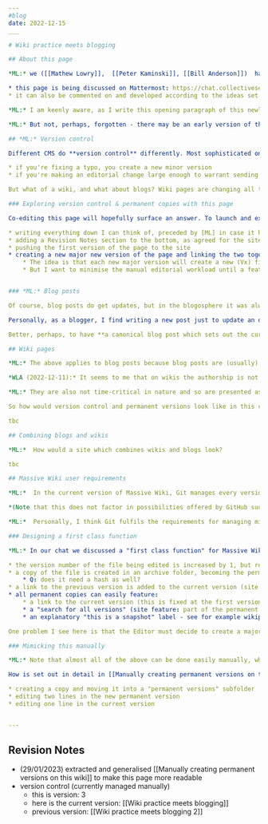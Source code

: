 ```yaml
---  
#blog
date: 2022-12-15
___

# Wiki practice meets blogging

## About this page

*ML:* we ([[Mathew Lowry]],  [[Peter Kaminski]], [[Bill Anderson]])  had a great chat as we prepared version 1 of this site on the difference in philosophy between wikis and blogging. We decided to write something together on it using Massive Wiki, to explore the issue by writing about it and to test he various collaboration Contribute and Commenting options we are proposing to this site's contributors. Key links:

* this page is being discussed on Mattermost: https://chat.collectivesensecommons.org/agora/pl/cjjtx46exjrh3czajguek3r6ur
* it can also be commented on and developed according to the ideas set out in [[How to comment]]

*ML:* I am keenly aware, as I write this opening paragraph of this newly created page, that **I'm writing this like a blog post** -  for one thing, I'm labelling each paragraph as 'mine', which is a very blogger* thing to do (* a polite way of saying 'author egocentric'). By the time we show this to more people, however, this content will have been **wikified through collaboration**, and this paragraph may be gone. 

*ML:* But not, perhaps, forgotten - there may be an early version of this page kept somewhere, because our discussion started when we considered *version control and permanence in Massive Wiki*: should previous versions of a wiki page be made available? Which ones? How? Does it matter if visitors to an old version cannot find the latest one? Who does it matter to?

## *ML:* Version control

Different CMS do **version control** differently. Most sophisticated ones use major and minor versions. My rule of thumb for my day-job context, where online content is sometimes legally important and/or massively multilingual:

* if you're fixing a typo, you create a new minor version
* if you're making an editorial change large enough to warrant sending it to the translators to update any translations, you create a new major version.

But what of a wiki, and what about blogs? Wiki pages are changing all the time - they're living documents, maintained by (hopefully) armies - whereas blog posts are supposed to be snapshots of what the blogger was thinking *the very moment* they hit 'publish'. 

### Exploring version control & permanent copies with this page

Co-editing this page will hopefully surface an answer. To launch and explore that discussion, I'm:

* writing everything down I can think of, preceded by [ML] in case it helps organise the conversation to come (and because I'm a blogger, for whom bylines often matter)
* adding a Revision Notes section to the bottom, as agreed for the site as a whole
* pushing the first version of the page to the site
* creating a new major new version of the page and linking the two together following the manual version control system set out below, and pushing that too before opening this for discussion. Briefly:
	* The idea is that each new major version will create a new (Vx) file linking back to (V-1)x , creating an unbroken chain backwards in time - something I'm borrowing from [[Gordon Brander]]'s [[subconscious]].
	* But I want to minimise the manual editorial workload until a feature is developed


### *ML:* Blog posts

Of course, blog posts do get updates, but in the blogosphere it was always a matter of honour to explicitly state any 'major version' updates upfront, to avoid accusations of  surreptiously editing "what I said 3 years ago" to better match today's reality. With the reverse chrono presentation of blog posts, many bloggers will simply write a new post when their views change rather than update an old post few people will read anyway.

Personally, as a blogger, I find writing a new post just to update an old one is a pretty bad solution: after all, the old one remains online unchanged. Of course I could add a quick update to the old post pointing to the new one... but what happens when I have 5 versions of the same post? When I add a sixth I'll have to update all 5 manually!

Better, perhaps, to have **a canonical blog post which sets out the current version of "*what I think about this thing*", date-stamped with the last major version,** with an auto-link back to previous versions. Ideally all previous versions auto-link not just backward, but also forward to both the next and canonical versions. 

## Wiki pages

*ML:* The above applies to blog posts because blog posts are (usually) written by a single author and are presented in a reverse chronological feed which implies Newer is Better. Wiki pages, on the other hand, are collaborative efforts where the authorship can be almost impossible to track. 

*WLA (2022-12-11):* It seems to me that on wikis the authorship is not as important as the text of the wiki pages, and, perhaps, how well that content is written and cited.

*ML:* They are also not time-critical in nature and so are presented as part of an interconnected body of knowledge organised more by topic than creation date (how often do you visit Wikipedia to view it's "latest page"?). 

So how would version control and permanent versions look like in this context?

tbc

## Combining blogs and wikis

*ML:*  How would a site which combines wikis and blogs look?

tbc

## Massive Wiki user requirements

*ML:*  In the current version of Massive Wiki, Git manages every version of every file, committed by each contributor, ideally with the contributor's comments. While these "Git commit comments" *can* distinguish between new versions submitted to fix a typo and versions which totally transform the page's contents, they are not visible to site visitors, although they can be accessed on github if the repository is public (see [this site's](https://github.com/Fellowship-of-the-Link/TfT-test1/commits/main)). 

*(Note that this does not factor in possibilities offered by GitHub such as branches, which provide something intermediate between minor and major versions.)*

*ML:*  Personally, I think Git fulfils the requirements for managing minor versions off-the-shelf, but major version changes need to be better signalled to visitors by the wiki's editors on the site content itself. How might that look? 

### Designing a first class function

*ML:* In our chat we discussed a "first class function" for Massive Wiki for making a new major version of a file. With a click:

* the version number of the file being edited is increased by 1, but remains the "current" version of the file, available at the primary URL (this one is "*domain/blog/The Way of the Wiki meets blogging*") 
* a copy of the file is created in an archive folder, becoming the permanent copy of the previous version. It's filename includes the current version's filename appended with the version number and the creation date.
	* Q: does it need a hash as well?
* a link to the previous version is added to the current version (site feature)
* all permanent copies can easily feature:
	* a link to the current version (this is fixed at the first version, so doesn't need to be updated manually)
	* a "search for all versions" (site feature: part of the permanent copy template) 
	* an explanatory "this is a snapshot" label - see for example wikipedia's view history  (site feature: part of the permanent copy template)

One problem I see here is that the Editor must decide to create a major version **before starting editing**, not after having worked on the content.

### Mimicking this manually

*ML:* Note that almost all of the above can be done easily manually, which is what we'll have to do for this file and any other blog posts on this wiki. 

How is set out in detail in [[Manually creating permanent versions on this wiki]]. In brief, the creation of a major version entails the following manual processes:

* creating a copy and moving it into a "permanent versions" subfolder
* editing two lines in the new permanent version
* editing one line in the current version


---
```


## Revision Notes

* (29/01/2023) extracted and generalised [[Manually creating permanent versions on this wiki]] to make this page more readable
* version control (currently managed manually) 
	* this is version: 3
	* here is the current version: [[Wiki practice meets blogging]]
	* previous version:  [[Wiki practice meets blogging 2]]

